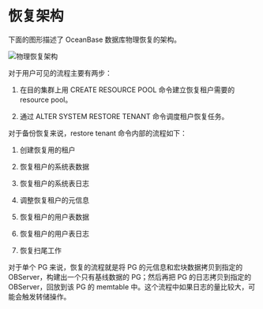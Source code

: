 恢复架构 
=========================



下面的图形描述了 OceanBase 数据库物理恢复的架构。

![物理恢复架构](https://static-aliyun-doc.oss-accelerate.aliyuncs.com/assets/img/zh-CN/0211049161/p184545.png)

对于用户可见的流程主要有两步：

1. 在目的集群上用 CREATE RESOURCE POOL 命令建立恢复租户需要的 resource pool。

   

2. 通过 ALTER SYSTEM RESTORE TENANT 命令调度租户恢复任务。

   




对于备份恢复来说，restore tenant 命令内部的流程如下：

1. 创建恢复用的租户

   

2. 恢复租户的系统表数据

   

3. 恢复租户的系统表日志

   

4. 调整恢复租户的元信息

   

5. 恢复租户的用户表数据

   

6. 恢复租户的用户表日志

   

7. 恢复扫尾工作

   




对于单个 PG 来说，恢复的流程就是将 PG 的元信息和宏块数据拷贝到指定的 OBServer，构建出一个只有基线数据的 PG；然后再把 PG 的日志拷贝到指定的 OBServer，回放到该 PG 的 memtable 中。这个流程中如果日志的量比较大，可能会触发转储操作。
